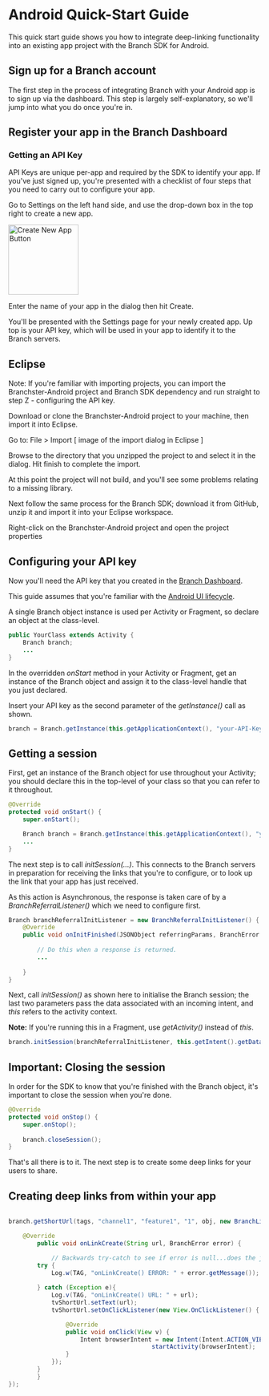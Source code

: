 Android Quick-Start Guide
=========================
This quick start guide shows you how to integrate deep-linking functionality into an existing app project with the Branch SDK for Android.

## Sign up for a Branch account
The first step in the process of integrating Branch with your Android app is to sign up via the dashboard. This step is largely self-explanatory, so we'll jump into what you do once you're in.

<!--
[ Todo - screenshot of the sign up process ]
-->

<!--
![Create your account][create_your_account]
[create_your_account]: images/create_your_account_now.png =600px"Create your account."
-->

## Register your app in the Branch Dashboard

### Getting an API Key	
API Keys are unique per-app and required by the SDK to identify your app. If you've just signed up, you're presented with a checklist of four steps that you need to carry out to configure your app.

Go to Settings on the left hand side, and use the drop-down box in the top right to create a new app.

<img align="center" src="https://s3-us-west-1.amazonaws.com/branch-guides/create_new_app_button.png" alt="Create New App Button" width="140" >


Enter the name of your app in the dialog then hit Create.

<!--
<div style="text-align:center">
<img src="images/dashboard_create_a_new_app.png" width="480" >
</div> -->

You'll be presented with the Settings page for your newly created app. Up top is your API key, which will be used in your app to identify it to the Branch servers.

<!-- 
<div style="text-align:center">
<img src="images/dashboard_api_key.png" width="480" >
</div>
-->

<!--
Now open up your IDE:

- If you're using Android Studio, skip to X.
- If Eclipse is your chosen IDE, skip to Y.
-->

<!--

## Step X: Android Studio
The easiest way to get started with Android Studio is to clone the Branchster-Android project directly from GitHub.

<div style="text-align:center;font-weight:bold;font-style:italic;">
Coming Soon
</div>

Todo - copy content from local-studio.md.

-->

## Eclipse

Note: If you're familiar with importing projects, you can import the Branchster-Android project and Branch SDK dependency and run straight to step Z - configuring the API key.

Download or clone the Branchster-Android project to your machine, then import it into Eclipse. 

Go to:
File > Import 
[ image of the import dialog in Eclipse ]


Browse to the directory that you unzipped the project to and select it in the dialog. Hit finish to complete the import.

At this point the project will not build, and you'll see some problems relating to a missing library.

Next follow the same process for the Branch SDK; download it from GitHub, unzip it and import it into your Eclipse workspace.

Right-click on the Branchster-Android project and open the project properties
<!-- Todo: (Mac - &#8984;I, Windows )-->

<!-- 
<div style="text-align:center">
<img src="images/eclipse_import_existing_code_fadeout.png" width="480" >
</div>
-->

<!--
<div style="text-align:center">
<img src="images/eclipse_import_app_project_fadeout.png" width="800" >
</div>
-->

<!--
<div style="text-align:center">
<img src="images/eclipse_import_sdk_project_fadeout.png" width="800" >
</div>
-->

<!--
<div style="text-align:center">
<img src="images/eclipse_library_added.png" width="480" >
</div>
-->

<!--
<div style="text-align:center">
<img src="images/eclipse_select_sdk_fadeout.png" width="480" >
</div>
-->

<!--
<div style="text-align:center">
<img src="images/eclipse_select_sdk.png" width="480" >
</div>
-->

<!--
![Create your account][require_steps_checklist]
[require_steps_checklist]: images/required_steps_checklist.png =600px"Create your account."
-->

<!--

![Step 1: Complete basic SDK setup][step_1]
[step_1]: images/step_1.png =600px "1. Complete basic SDK setup"


![Step 2: Complete basic SDK setup][step_2]
[step_2]: images/step_2.png =600px "2. Create your first link"


![Step 3: Complete basic SDK setup][step_3]
[step_3]: images/step_3.png =600px "3. Integrate SDK into your app" 

-->

## Configuring your API key
Now you'll need the API key that you created in the [Branch Dashboard](https://dashboard.branch.io/). 

This guide assumes that you're familiar with the [Android UI lifecycle](http://developer.android.com/training/basics/activity-lifecycle/starting.html).

A single Branch object instance is used per Activity or Fragment, so declare an object at the class-level.

```Java
public YourClass extends Activity {
	Branch branch;
	...
}
```

In the overridden *onStart* method in your Activity or Fragment, get an instance of the Branch object and assign it to the class-level handle that you just declared.

Insert your API key as the second parameter of the *getInstance()* call as shown.

```Java
branch = Branch.getInstance(this.getApplicationContext(), "your-API-Key-goes-here");
```

## Getting a session

First, get an instance of the Branch object for use throughout your Activity; you should declare this in the top-level of your class so that you can refer to it throughout.



```Java
@Override
protected void onStart() {
	super.onStart();

	Branch branch = Branch.getInstance(this.getApplicationContext(), "your-API-Key-goes-here");
	...
}
```

The next step is to call *initSession(...)*. This connects to the Branch servers in preparation for receiving the links that you're to configure, or to look up the link that your app has just received.

As this action is Asynchronous, the response is taken care of by a *BranchReferralListener()* which we need to configure first.

```Java
Branch branchReferralInitListener = new BranchReferralInitListener() {
	@Override
	public void onInitFinished(JSONObject referringParams, BranchError error) {
		
		// Do this when a response is returned.
		...
				
	}
}
```

Next, call *initSession()* as shown here to initialise the Branch session; the last two parameters pass the data associated with an incoming intent, and *this* refers to the activity context.

**Note:** If you're running this in a Fragment, use *getActivity()* instead of *this*.

```Java
branch.initSession(branchReferralInitListener, this.getIntent().getData(), this);
```

## Important: Closing the session

In order for the SDK to know that you're finished with the Branch object, it's important to close the session when you're done.
		

```Java
@Override
protected void onStop() {
	super.onStop();
	
	branch.closeSession();
}
```

That's all there is to it. The next step is to create some deep links for your users to share.


## Creating deep links from within your app

<!-- In progress -->

```Java

branch.getShortUrl(tags, "channel1", "feature1", "1", obj, new BranchLinkCreateListener() {

	@Override
        public void onLinkCreate(String url, BranchError error) {

    		// Backwards try-catch to see if error is null...does the job, not elegant though.
		try {
			Log.w(TAG, "onLinkCreate() ERROR: " + error.getMessage());
			
		} catch (Exception e){
			Log.v(TAG, "onLinkCreate() URL: " + url);
			tvShortUrl.setText(url);
			tvShortUrl.setOnClickListener(new View.OnClickListener() {

				@Override
				public void onClick(View v) {
					Intent browserIntent = new Intent(Intent.ACTION_VIEW, Uri.parse(((TextView)v).getText().toString()));
                                        startActivity(browserIntent);
				}
			});
		}
        }
});
                    
```
